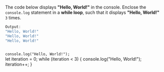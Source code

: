 The code below displays **"Hello, World!"**
in the console.
Enclose the `console.log` statement
in a **while loop**,
such that it displays **"Hello, World!"**
`3` times.

```js
Output:
"Hello, World!"
"Hello, World!"
"Hello, World!"
```
<codeblock language="javascript" type="exercise" testMode="fixedInput">
<code>
console.log("Hello, World!");
</code>

<solution>
let iteration = 0;
while (iteration < 3) {
  console.log("Hello, World!");
  iteration++;
}
</solution>
</codeblock>
